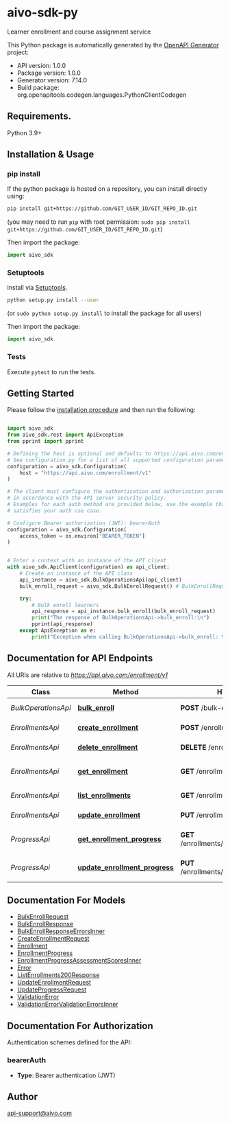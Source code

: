 # aivo-sdk-py

Learner enrollment and course assignment service

This Python package is automatically generated by the [OpenAPI Generator](https://openapi-generator.tech) project:

- API version: 1.0.0
- Package version: 1.0.0
- Generator version: 7.14.0
- Build package: org.openapitools.codegen.languages.PythonClientCodegen

## Requirements.

Python 3.9+

## Installation & Usage

### pip install

If the python package is hosted on a repository, you can install directly using:

```sh
pip install git+https://github.com/GIT_USER_ID/GIT_REPO_ID.git
```

(you may need to run `pip` with root permission: `sudo pip install git+https://github.com/GIT_USER_ID/GIT_REPO_ID.git`)

Then import the package:

```python
import aivo_sdk
```

### Setuptools

Install via [Setuptools](http://pypi.python.org/pypi/setuptools).

```sh
python setup.py install --user
```

(or `sudo python setup.py install` to install the package for all users)

Then import the package:

```python
import aivo_sdk
```

### Tests

Execute `pytest` to run the tests.

## Getting Started

Please follow the [installation procedure](#installation--usage) and then run the following:

```python

import aivo_sdk
from aivo_sdk.rest import ApiException
from pprint import pprint

# Defining the host is optional and defaults to https://api.aivo.com/enrollment/v1
# See configuration.py for a list of all supported configuration parameters.
configuration = aivo_sdk.Configuration(
    host = "https://api.aivo.com/enrollment/v1"
)

# The client must configure the authentication and authorization parameters
# in accordance with the API server security policy.
# Examples for each auth method are provided below, use the example that
# satisfies your auth use case.

# Configure Bearer authorization (JWT): bearerAuth
configuration = aivo_sdk.Configuration(
    access_token = os.environ["BEARER_TOKEN"]
)


# Enter a context with an instance of the API client
with aivo_sdk.ApiClient(configuration) as api_client:
    # Create an instance of the API class
    api_instance = aivo_sdk.BulkOperationsApi(api_client)
    bulk_enroll_request = aivo_sdk.BulkEnrollRequest() # BulkEnrollRequest | 

    try:
        # Bulk enroll learners
        api_response = api_instance.bulk_enroll(bulk_enroll_request)
        print("The response of BulkOperationsApi->bulk_enroll:\n")
        pprint(api_response)
    except ApiException as e:
        print("Exception when calling BulkOperationsApi->bulk_enroll: %s\n" % e)

```

## Documentation for API Endpoints

All URIs are relative to *<https://api.aivo.com/enrollment/v1>*

Class | Method | HTTP request | Description
------------ | ------------- | ------------- | -------------
*BulkOperationsApi* | [**bulk_enroll**](docs/BulkOperationsApi.md#bulk_enroll) | **POST** /bulk-enroll | Bulk enroll learners
*EnrollmentsApi* | [**create_enrollment**](docs/EnrollmentsApi.md#create_enrollment) | **POST** /enrollments | Create new enrollment
*EnrollmentsApi* | [**delete_enrollment**](docs/EnrollmentsApi.md#delete_enrollment) | **DELETE** /enrollments/{enrollmentId} | Delete enrollment
*EnrollmentsApi* | [**get_enrollment**](docs/EnrollmentsApi.md#get_enrollment) | **GET** /enrollments/{enrollmentId} | Get enrollment by ID
*EnrollmentsApi* | [**list_enrollments**](docs/EnrollmentsApi.md#list_enrollments) | **GET** /enrollments | List enrollments
*EnrollmentsApi* | [**update_enrollment**](docs/EnrollmentsApi.md#update_enrollment) | **PUT** /enrollments/{enrollmentId} | Update enrollment
*ProgressApi* | [**get_enrollment_progress**](docs/ProgressApi.md#get_enrollment_progress) | **GET** /enrollments/{enrollmentId}/progress | Get enrollment progress
*ProgressApi* | [**update_enrollment_progress**](docs/ProgressApi.md#update_enrollment_progress) | **PUT** /enrollments/{enrollmentId}/progress | Update enrollment progress

## Documentation For Models

- [BulkEnrollRequest](docs/BulkEnrollRequest.md)
- [BulkEnrollResponse](docs/BulkEnrollResponse.md)
- [BulkEnrollResponseErrorsInner](docs/BulkEnrollResponseErrorsInner.md)
- [CreateEnrollmentRequest](docs/CreateEnrollmentRequest.md)
- [Enrollment](docs/Enrollment.md)
- [EnrollmentProgress](docs/EnrollmentProgress.md)
- [EnrollmentProgressAssessmentScoresInner](docs/EnrollmentProgressAssessmentScoresInner.md)
- [Error](docs/Error.md)
- [ListEnrollments200Response](docs/ListEnrollments200Response.md)
- [UpdateEnrollmentRequest](docs/UpdateEnrollmentRequest.md)
- [UpdateProgressRequest](docs/UpdateProgressRequest.md)
- [ValidationError](docs/ValidationError.md)
- [ValidationErrorValidationErrorsInner](docs/ValidationErrorValidationErrorsInner.md)

<a id="documentation-for-authorization"></a>

## Documentation For Authorization

Authentication schemes defined for the API:
<a id="bearerAuth"></a>

### bearerAuth

- **Type**: Bearer authentication (JWT)

## Author

<api-support@aivo.com>
